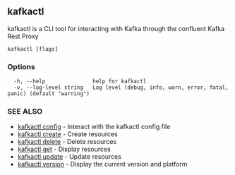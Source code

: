 ## kafkactl

kafkactl is a CLI tool for interacting with Kafka through the confluent Kafka Rest Proxy

```
kafkactl [flags]
```

### Options

```
  -h, --help               help for kafkactl
  -v, --log-level string   Log level (debug, info, warn, error, fatal, panic) (default "warning")
```

### SEE ALSO

* [kafkactl config](kafkactl_config.md)	 - Interact with the kafkactl config file
* [kafkactl create](kafkactl_create.md)	 - Create resources
* [kafkactl delete](kafkactl_delete.md)	 - Delete resources
* [kafkactl get](kafkactl_get.md)	 - Display resources
* [kafkactl update](kafkactl_update.md)	 - Update resources
* [kafkactl version](kafkactl_version.md)	 - Display the current version and platform

